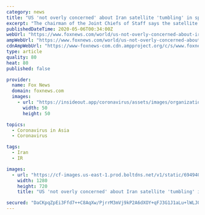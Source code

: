 ```yaml
---
category: news
title: "US 'not overly concerned' about Iran satellite 'tumbling' in space, Joint Chiefs chair says"
excerpt: "The chairman of the Joint Chiefs of Staff says the satellite Iran launched last month is currently \"tumbling\" in space. \"The satellite itself--not overly concerned about it,\" Army Gen. Mark Milley told reporters at the Pentagon Tuesday afternoon alongside the defense secretary."
publishedDateTime: 2020-05-06T00:34:00Z
webUrl: "https://www.foxnews.com/world/us-not-overly-concerned-about-iran-satellite-tumbling-in-space-joint-chiefs-chair-says"
ampWebUrl: "https://www.foxnews.com/world/us-not-overly-concerned-about-iran-satellite-tumbling-in-space-joint-chiefs-chair-says.amp"
cdnAmpWebUrl: "https://www-foxnews-com.cdn.ampproject.org/c/s/www.foxnews.com/world/us-not-overly-concerned-about-iran-satellite-tumbling-in-space-joint-chiefs-chair-says.amp"
type: article
quality: 80
heat: 80
published: false

provider:
  name: Fox News
  domain: foxnews.com
  images:
    - url: "https://insideout.app/coronavirus/assets/images/organizations/foxnews.com-50x50.jpg"
      width: 50
      height: 50

topics:
  - Coronavirus in Asia
  - Coronavirus

tags:
  - Iran
  - IR

images:
  - url: "https://cf-images.us-east-1.prod.boltdns.net/v1/static/694940094001/597a029f-fc70-41b8-8eff-50e3e882a1e6/e1782b0a-8063-4411-b99e-210e84f1ebd7/1280x720/match/image.jpg"
    width: 1280
    height: 720
    title: "US 'not overly concerned' about Iran satellite 'tumbling' in space, Joint Chiefs chair says"

secured: "DaCKpqZpEi3Ffd7++C8AqXw/PjrrM3mVj9kP2A6dXOY+qFJ3G1J1aLu+lWLJODkeucYoYlVd2miO5C/P0DhvQDUIA8Wpyq37I65VubG80uo8zayyUI4ZMGvo7lGp7y+70jMFakUS2QcU0yupsuHAo6DL4xdm2mk9d1/6bheeB2OO4avEouFDtMEJstS1CPbRzlQclLOu6lQACRBFxfN2y0vAqDM3rczgkG6cpzS2JAQPKYDbbrtLJ2KD6vNDISiTeZqXQPgHof9PxkpHPmB4dELgBqtKFRDr0+q8aaikzRZ6q2KLwpXq7C8CAxgq7TKRjS+kRhSCaY+R5Zi/XR6au34EwUnR3cT9BWwNcWkmAkpecZc0/QdsJHGsoniZPcURNvZyChK2oRrDes7H1P2DH26ptiPPu7e53ZcGrMVdHsBAedBElYWBaIlymDH7sGbW6wXD4lZV7KhHnMgTEnx3AnMRsdGYrzyBJAv8PbpBlJ4=;cuMfY0CWlZSMHU4NUbvwTw=="
---
```


